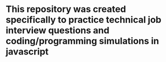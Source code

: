 # This repository was created specifically to practice technical job interview questions and coding/programming simulations in javascript
